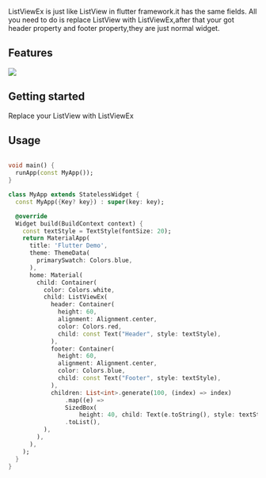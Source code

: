 <!-- 
This README describes the package. If you publish this package to pub.dev,
this README's contents appear on the landing page for your package.

For information about how to write a good package README, see the guide for
[writing package pages](https://dart.dev/guides/libraries/writing-package-pages). 

For general information about developing packages, see the Dart guide for
[creating packages](https://dart.dev/guides/libraries/create-library-packages)
and the Flutter guide for
[developing packages and plugins](https://flutter.dev/developing-packages). 
-->

ListViewEx is just like ListView in flutter framework.it has the same fields. All you need to do is
replace ListView with ListViewEx,after that your got header property and footer property,they are
just normal widget.

## Features

![](./showcase/listview_ex.gif)

## Getting started

Replace your ListView with ListViewEx

## Usage

```dart

void main() {
  runApp(const MyApp());
}

class MyApp extends StatelessWidget {
  const MyApp({Key? key}) : super(key: key);

  @override
  Widget build(BuildContext context) {
    const textStyle = TextStyle(fontSize: 20);
    return MaterialApp(
      title: 'Flutter Demo',
      theme: ThemeData(
        primarySwatch: Colors.blue,
      ),
      home: Material(
        child: Container(
          color: Colors.white,
          child: ListViewEx(
            header: Container(
              height: 60,
              alignment: Alignment.center,
              color: Colors.red,
              child: const Text("Header", style: textStyle),
            ),
            footer: Container(
              height: 60,
              alignment: Alignment.center,
              color: Colors.blue,
              child: const Text("Footer", style: textStyle),
            ),
            children: List<int>.generate(100, (index) => index)
                .map((e) =>
                SizedBox(
                    height: 40, child: Text(e.toString(), style: textStyle)))
                .toList(),
          ),
        ),
      ),
    );
  }
}

```
